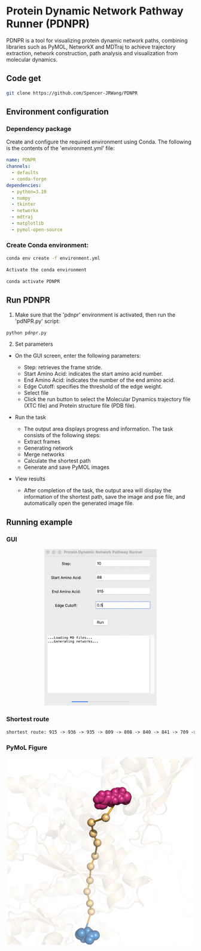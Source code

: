 # Protein Dynamic Network Pathway Runner (PDNPR)

PDNPR is a tool for visualizing protein dynamic network paths, combining libraries such as PyMOL, NetworkX and MDTraj to achieve trajectory extraction, network construction, path analysis and visualization from molecular dynamics.

## Code get
```sh
git clone https://github.com/Spencer-JRWang/PDNPR
```

## Environment configuration

### Dependency package
Create and configure the required environment using Conda. The following is the contents of the 'environment.yml' file:

```yaml
name: PDNPR
channels:
  - defaults
  - conda-forge
dependencies:
  - python=3.10
  - numpy
  - tkinter
  - networkx
  - mdtraj
  - matplotlib
  - pymol-open-source
```

### Create Conda environment:
```sh
conda env create -f environment.yml
```

```sh
Activate the conda environment
```

```sh
conda activate PDNPR
```
## Run PDNPR
1. Make sure that the 'pdnpr' environment is activated, then run the 'pdNPR.py' script:

```sh
python pdnpr.py
```

2. Set parameters
- On the GUI screen, enter the following parameters:
  - Step: retrieves the frame stride.
  - Start Amino Acid: indicates the start amino acid number.
  - End Amino Acid: indicates the number of the end amino acid.
  - Edge Cutoff: specifies the threshold of the edge weight.
  - Select file
  - Click the run button to select the Molecular Dynamics trajectory file (XTC file) and Protein structure file (PDB file).

- Run the task
  - The output area displays progress and information. The task consists of the following steps:
  - Extract frames
  - Generating network
  - Merge networks
  - Calculate the shortest path
  - Generate and save PyMOL images
- View results
  - After completion of the task, the output area will display the information of the shortest path, save the image and pse file, and automatically open the generated image file.

## Running example
### GUI
<p align="center">
  <img src="Example/Output/run.png" alt="Figure_run" width="300" />
</p>

### Shortest route
```txt
shortest route: 915 -> 936 -> 935 -> 809 -> 808 -> 840 -> 841 -> 709 -> 708 -> 747 -> 743 -> 8
```

### PyMoL Figure
<p align="center">
  <img src="Example/Output/pymol_fig.png" alt="Figure_mol" width="500" />
</p>